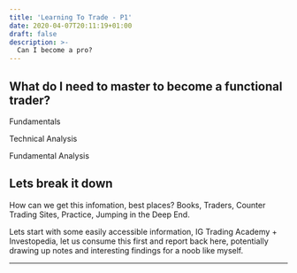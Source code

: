 ```yaml
---
title: 'Learning To Trade - P1'
date: 2020-04-07T20:11:19+01:00
draft: false
description: >- 
  Can I become a pro?
---
```

## What do I need to master to become a functional trader?

Fundamentals

Technical Analysis

Fundamental Analysis

## Lets break it down

How can we get this infomation, best places? Books, Traders, Counter Trading Sites, Practice, Jumping in the Deep End.

Lets start with some easily accessible information, IG Trading Academy + Investopedia, let us consume this first and report back here, potentially drawing up notes and interesting findings for a noob like myself.

----



